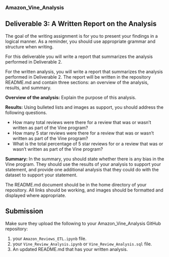 ### Amazon_Vine_Analysis
## Deliverable 3: A Written Report on the Analysis

The goal of the writing assignment is for you to present your findings in a logical manner. As a reminder, you should use appropriate grammar and structure when writing.

For this deliverable you will write a report that summarizes the analysis performed in Deliverable 2.

For the written analysis, you will write a report that summarizes the analysis performed in Deliverable 2. The report will be written in the repository README.md and contain three sections: an overview of the analysis, results, and summary. 

**Overview of the analysis:** Explain the purpose of this analysis.

**Results:** Using bulleted lists and images as support, you should address the following questions.

* How many total reviews were there for a review that was or wasn’t written as part of the Vine program?
* How many 5 star reviews were there for a review that was or wasn’t written as part of the Vine program?
* What is the total percentage of 5 star reviews for or a review that was or wasn’t written as part of the Vine program?

**Summary:** In the summary, you should state whether there is any bias in the Vine program. They should use the results of your analysis to support your statement, and provide one additional analysis that they could do with the dataset to support your statement. 

The README.md document should be in the home directory of your repository. All links should be working, and images should be formatted and displayed where appropriate.

## Submission

Make sure they upload the following to your Amazon_Vine_Analysis GitHub repository:

1. your `Amazon_Reviews_ETL.ipynb` file.
2. your `Vine_Review_Analysis.ipynb` or `Vine_Review_Analysis.sql` file.
3. An updated README.md that has your written analysis.
